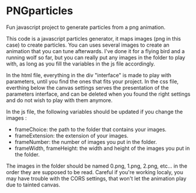 # PNGparticles
Fun javascript project to generate particles from a png animation.

This code is a javascript particles generator, it maps images (png in this case) to create particles. You can uses several
images to create an animation that you can tune afterwards. I've done it for a flying bird and a running wolf so far, but
you can really put any images in the folder to play with, as long as you fill the variables in the js file accordingly.

In the html file, everything in the div "interface" is made to play with parameters, until you find the ones that fits your
project.
In the css file, everthing below the canvas settings serves the presentation of the parameters interface, and can be deleted
when you found the right settings and do not wish to play with them anymore.

In the js file, the following variables should be updated if you change the images :
- frameChoice: the path to the folder that contains your images.
- frameExtension: the extension of your images.
- frameNumber: the number of images you put in the folder.
- frameWidth, frameHeight: the width and height of the images you put in the folder.

The images in the folder should be named 0.png, 1.png, 2.png, etc... in the order they are supposed to be read.
Careful if you're working localy, you may have trouble with the CORS settings, that won't let the animation play due to
tainted canvas.
